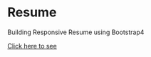 # Resume
Building Responsive Resume using Bootstrap4

[Click here to see](https://surya235.github.io/Resume/)

